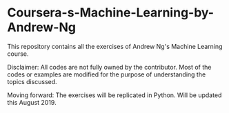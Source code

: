 # Coursera-s-Machine-Learning-by-Andrew-Ng
This repository contains all the exercises of Andrew Ng's Machine Learning course.

Disclaimer: All codes are not fully owned by the contributor. Most of the codes or examples are modified for the purpose of understanding the topics discussed. 

Moving forward: The exercises will be replicated in Python. Will be updated this August 2019. 
